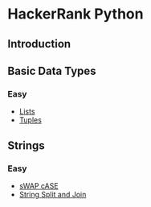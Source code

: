 # HackerRank Python

## Introduction

## Basic Data Types
### Easy
- [Lists](https://www.hackerrank.com/challenges/python-lists/problem)
- [Tuples](https://www.hackerrank.com/challenges/python-tuples/problem)

## Strings
### Easy
- [sWAP cASE](https://www.hackerrank.com/challenges/swap-case/problem)
- [String Split and Join](https://www.hackerrank.com/challenges/python-string-split-and-join/problem)